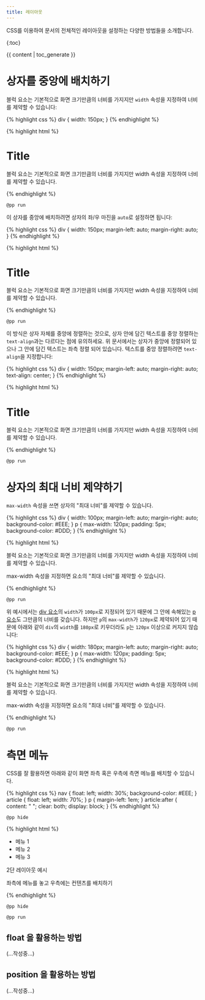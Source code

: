 ```yaml
---
title: 레이아웃
---
```


CSS를 이용하여 문서의 전체적인 레이아웃을 설정하는 다양한 방법들을 소개합니다.

{:toc}

{{ content | toc_generate }}


# 상자를 중앙에 배치하기

블럭 요소는 기본적으로 화면 크기만큼의 너비를 가지지만 ``width`` 속성을 지정하여 너비를 제약할 수 있습니다:

{% highlight css %}
div {
    width: 150px;
}
{% endhighlight %}

{% highlight html %}
<div>
    <h1>Title</h1>
    <p>
        블럭 요소는 기본적으로 화면 크기만큼의 너비를 가지지만
        width 속성을 지정하여 너비를 제약할 수 있습니다.
    </p>
</div>
{% endhighlight %}

``@pp run``

이 상자를 중앙에 배치하려면 상자의 좌/우 마진을 ``auto``로 설정하면 됩니다:

{% highlight css %}
div {
    width: 150px;
    margin-left: auto;
    margin-right: auto;
}
{% endhighlight %}

{% highlight html %}
<div>
    <h1>Title</h1>
    <p>
        블럭 요소는 기본적으로 화면 크기만큼의 너비를 가지지만
        width 속성을 지정하여 너비를 제약할 수 있습니다.
    </p>
</div>
{% endhighlight %}

``@pp run``

이 방식은 상자 자체를 중앙에 정렬하는 것으로, 상자 안에 담긴 텍스트를 중앙 정렬하는 ``text-align``과는 다르다는 점에 유의하세요. 위 문서에서는 상자가
중앙에 정렬되어 있으나 그 안에 담긴 텍스트는 좌측 정렬 되어 있습니다. 텍스트를 중앙 정렬하려면 ``text-align``을 지정합니다:

{% highlight css %}
div {
    width: 150px;
    margin-left: auto;
    margin-right: auto;
    text-align: center;
}
{% endhighlight %}

{% highlight html %}
<div>
    <h1>Title</h1>
    <p>
        블럭 요소는 기본적으로 화면 크기만큼의 너비를 가지지만
        width 속성을 지정하여 너비를 제약할 수 있습니다.
    </p>
</div>
{% endhighlight %}

``@pp run``


# 상자의 최대 너비 제약하기

``max-width`` 속성을 쓰면 상자의 "최대 너비"를 제약할 수 있습니다.

{% highlight css %}
div {
    width: 100px;
    margin-left: auto;
    margin-right: auto;
    background-color: #EEE;
}
p {
    max-width: 120px;
    padding: 5px;
    background-color: #DDD;
}
{% endhighlight %}

{% highlight html %}
<div>
    <p>
        블럭 요소는 기본적으로 화면 크기만큼의 너비를 가지지만
        width 속성을 지정하여 너비를 제약할 수 있습니다.
    </p>
    <p>
        max-width 속성을 지정하면 요소의 "최대 너비"를
        제약할 수 있습니다.
    </p>
</div>
{% endhighlight %}

``@pp run``

위 예시에서는 [div 요소](/html/div.html)의 ``width``가 ``100px``로 지정되어 있기 때문에 그 안에 속해있는 [p 요소](/html/p.html)도 그만큼의
너비를 갖습니다. 하지만 ``p``의 ``max-width``가 ``120px``로 제약되어 있기 때문에 아래와 같이 ``div``의 ``width``를 ``180px``로 키우더라도
``p``는 ``120px`` 이상으로 커지지 않습니다:

{% highlight css %}
div {
    width: 180px;
    margin-left: auto;
    margin-right: auto;
    background-color: #EEE;
}
p {
    max-width: 120px;
    padding: 5px;
    background-color: #DDD;
}
{% endhighlight %}

{% highlight html %}
<div>
    <p>
        블럭 요소는 기본적으로 화면 크기만큼의 너비를 가지지만
        width 속성을 지정하여 너비를 제약할 수 있습니다.
    </p>
    <p>
        max-width 속성을 지정하면 요소의 "최대 너비"를
        제약할 수 있습니다.
    </p>
</div>
{% endhighlight %}

``@pp run``


# 측면 메뉴

CSS를 잘 활용하면 아래와 같이 화면 좌측 혹은 우측에 측면 메뉴를 배치할 수 있습니다.

{% highlight css %}
nav {
    float: left;
    width: 30%;
    background-color: #EEE;
}
article {
    float: left;
    width: 70%;
}
p {
    margin-left: 1em;
}
article:after {
    content: " ";
    clear: both;
    display: block;
}
{% endhighlight %}

``@pp hide``

{% highlight html %}
<nav>
    <ul>
    <li>메뉴 1</li>
    <li>메뉴 2</li>
    <li>메뉴 3</li>
    </ul>
</nav>
<article>
    <p>2단 레이아웃 예시</p>
    <p>좌측에 메뉴를 놓고 우측에는 컨텐츠를 배치하기</p>
</article>
{% endhighlight %}

``@pp hide``

``@pp run``


## float 을 활용하는 방법

(...작성중...)

## position 을 활용하는 방법

(...작성중...)
